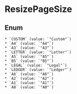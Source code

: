 # ResizePageSize

## Enum

    * `CUSTOM` (value: `"Custom"`)
    * `A4` (value: `"A4"`)
    * `A3` (value: `"A3"`)
    * `LETTER` (value: `"Letter"`)
    * `A5` (value: `"A5"`)
    * `B5` (value: `"B5"`)
    * `LEGAL` (value: `"Legal"`)
    * `LEDGER` (value: `"Ledger"`)
    * `A6` (value: `"A6"`)
    * `A2` (value: `"A2"`)
    * `A1` (value: `"A1"`)
    * `A0` (value: `"A0"`)
